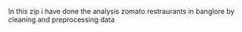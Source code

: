 In this zip i have done the analysis zomato restraurants in banglore by cleaning and preprocessing data
